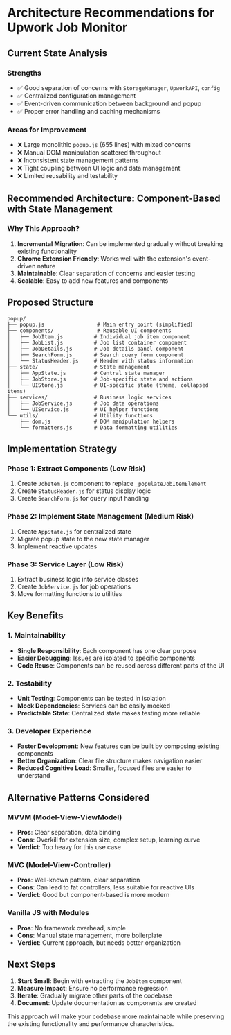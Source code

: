 # Architecture Recommendations for Upwork Job Monitor

## Current State Analysis

### Strengths

- ✅ Good separation of concerns with `StorageManager`, `UpworkAPI`, `config`
- ✅ Centralized configuration management
- ✅ Event-driven communication between background and popup
- ✅ Proper error handling and caching mechanisms

### Areas for Improvement

- ❌ Large monolithic `popup.js` (655 lines) with mixed concerns
- ❌ Manual DOM manipulation scattered throughout
- ❌ Inconsistent state management patterns
- ❌ Tight coupling between UI logic and data management
- ❌ Limited reusability and testability

## Recommended Architecture: Component-Based with State Management

### Why This Approach?

1. **Incremental Migration**: Can be implemented gradually without breaking existing functionality
2. **Chrome Extension Friendly**: Works well with the extension's event-driven nature
3. **Maintainable**: Clear separation of concerns and easier testing
4. **Scalable**: Easy to add new features and components

## Proposed Structure

```
popup/
├── popup.js                 # Main entry point (simplified)
├── components/              # Reusable UI components
│   ├── JobItem.js          # Individual job item component
│   ├── JobList.js          # Job list container component
│   ├── JobDetails.js       # Job details panel component
│   ├── SearchForm.js       # Search query form component
│   └── StatusHeader.js     # Header with status information
├── state/                  # State management
│   ├── AppState.js         # Central state manager
│   ├── JobStore.js         # Job-specific state and actions
│   └── UIStore.js          # UI-specific state (theme, collapsed items)
├── services/               # Business logic services
│   ├── JobService.js       # Job data operations
│   └── UIService.js        # UI helper functions
└── utils/                  # Utility functions
    ├── dom.js              # DOM manipulation helpers
    └── formatters.js       # Data formatting utilities
```

## Implementation Strategy

### Phase 1: Extract Components (Low Risk)

1. Create `JobItem.js` component to replace `_populateJobItemElement`
2. Create `StatusHeader.js` for status display logic
3. Create `SearchForm.js` for query input handling

### Phase 2: Implement State Management (Medium Risk)

1. Create `AppState.js` for centralized state
2. Migrate popup state to the new state manager
3. Implement reactive updates

### Phase 3: Service Layer (Low Risk)

1. Extract business logic into service classes
2. Create `JobService.js` for job operations
3. Move formatting functions to utilities

## Key Benefits

### 1. Maintainability

- **Single Responsibility**: Each component has one clear purpose
- **Easier Debugging**: Issues are isolated to specific components
- **Code Reuse**: Components can be reused across different parts of the UI

### 2. Testability

- **Unit Testing**: Components can be tested in isolation
- **Mock Dependencies**: Services can be easily mocked
- **Predictable State**: Centralized state makes testing more reliable

### 3. Developer Experience

- **Faster Development**: New features can be built by composing existing components
- **Better Organization**: Clear file structure makes navigation easier
- **Reduced Cognitive Load**: Smaller, focused files are easier to understand

## Alternative Patterns Considered

### MVVM (Model-View-ViewModel)

- **Pros**: Clear separation, data binding
- **Cons**: Overkill for extension size, complex setup, learning curve
- **Verdict**: Too heavy for this use case

### MVC (Model-View-Controller)

- **Pros**: Well-known pattern, clear separation
- **Cons**: Can lead to fat controllers, less suitable for reactive UIs
- **Verdict**: Good but component-based is more modern

### Vanilla JS with Modules

- **Pros**: No framework overhead, simple
- **Cons**: Manual state management, more boilerplate
- **Verdict**: Current approach, but needs better organization

## Next Steps

1. **Start Small**: Begin with extracting the `JobItem` component
2. **Measure Impact**: Ensure no performance regression
3. **Iterate**: Gradually migrate other parts of the codebase
4. **Document**: Update documentation as components are created

This approach will make your codebase more maintainable while preserving the existing functionality and performance characteristics.
